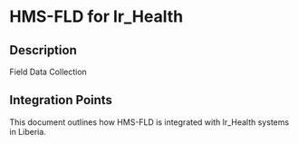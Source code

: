 # HMS-FLD for lr_Health

## Description

Field Data Collection

## Integration Points

This document outlines how HMS-FLD is integrated with lr_Health systems in Liberia.
